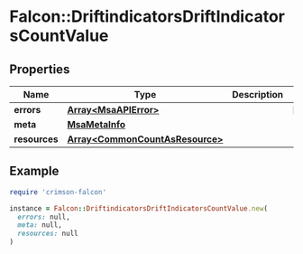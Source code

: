 # Falcon::DriftindicatorsDriftIndicatorsCountValue

## Properties

| Name | Type | Description | Notes |
| ---- | ---- | ----------- | ----- |
| **errors** | [**Array&lt;MsaAPIError&gt;**](MsaAPIError.md) |  | [optional] |
| **meta** | [**MsaMetaInfo**](MsaMetaInfo.md) |  |  |
| **resources** | [**Array&lt;CommonCountAsResource&gt;**](CommonCountAsResource.md) |  |  |

## Example

```ruby
require 'crimson-falcon'

instance = Falcon::DriftindicatorsDriftIndicatorsCountValue.new(
  errors: null,
  meta: null,
  resources: null
)
```


